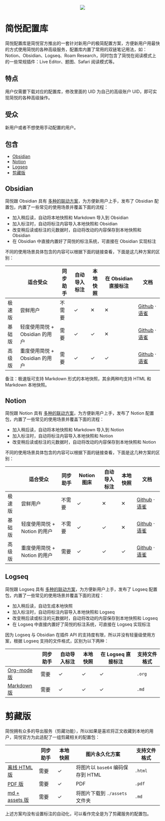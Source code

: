 <p align="center"><img src="https://cdn.jsdelivr.net/gh/23784148/upload-images@main/typora/20221003_1664779851.png" /></p>

# 简悦配置库

简悦配置库是简悦官方推出的一套针对新用户的极简配置方案，方便新用户用最快的方式使用简悦的各种高级服务，配置库内置了常用的双链笔记用法，如：Notion、Obsidian、Logseq、Roam Research，同时包含了简悦在阅读模式上的一些常规插件：Live Editor、题图、Safari 阅读模式等。

## 特点

用户仅需要下载对应的配置库，修改里面的 UID 为自己的高级账户 UID，即可实现简悦的各种高级操作。

## 受众

新用户或者不想使用手动配置的用户。

## 包含

- [Obsidian](#obsidian)
- [Notion](#notion)
- [Logseq](#obsidian)
- [剪藏版](#%E5%89%AA%E8%97%8F%E7%89%88)

## Obsidian

简悦跟 Obsidian 具有 [多种的联动方案](https://github.com/Kenshin/simpread/discussions?discussions_q=label%3Aobsidian)，为方便新用户上手，发布了 Obsidian 配置包，内置了一些常见的使用场景并覆盖下面的流程：

- 加入稍后读，自动将本地快照和 Markdown 导入到 Obsidian
- 加入标注时，自动将标注内容导入本地快照和 Obsidian
- 改变稍后读或标注的元数据时，自动将改动的内容保存到本地快照和 Obsidian
- 在 Obsidian 中直接内置好了简悦的标注系统，可直接在 Obsidian 实现标注

不同的使用场景具体包含的内容可以根据下面的链接查看，下面是这几种方案的区别：

|     | 适合受众                   | 同步助手 | 自动导入标注 | 本地快照 | 在 Obsidian 直接标注 | 文档          |
|-----|------------------------|------|--------|------|-----------------|-------------|
| 极速版 | 尝鲜用户                   | 不需要  | ✓      | ✕    | ✕               | [Github](https://github.com/Kenshin/simpread-configs/blob/main/obsidian%40little/Getting%20Started.md) · [语雀](https://www.yuque.com/kenshin/simpread/xkuecp) |
| 基础版 | 轻度使用简悦 +  Obsidian 的用户 | 需要   | ✓      | ✓    | ✕               | [Github](https://github.com/Kenshin/simpread-configs/blob/main/obsidian%40localrestapi/Getting%20Started.md) · [语雀](https://www.yuque.com/kenshin/simpread/cg33gh) |
| 高级版 | 重度使用简悦 + Obsidian 的用户  | 需要   | ✓      | ✓    | ✓               | [Github](https://github.com/Kenshin/simpread-configs/blob/main/obsidian%40sync/Getting%20Started.md) · [语雀](https://www.yuque.com/kenshin/simpread/wq35mh) |


备注：极速版可支持 Markdown 形式的本地快照，其余两种均支持 HTML 和 Markdown 本地快照。

## Notion

简悦跟 Notion 具有 [多种的联动方案](https://github.com/Kenshin/simpread/discussions?discussions_q=label%3Anotion)，为方便新用户上手，发布了 Notion 配置包，内置了一些常见的使用场景并覆盖下面的流程：

- 加入稍后读，自动将本地快照和 Markdown 导入到 Notion
- 加入标注时，自动将标注内容导入本地快照和 Notion
- 改变稍后读或标注的元数据时，自动将改动的内容保存到本地快照和 Notion

不同的使用场景具体包含的内容可以根据下面的链接查看，下面是这几种方案的区别：

|     | 适合受众                 | 同步助手 | Notion 图床 | 自动导入标注 | 本地快照 | 文档          |
|-----|----------------------|------|-----------|--------|------|-------------|
| 极速版 | 尝鲜用户                 | 不需要  | ✓         | ✕      | ✕    | [Github](https://github.com/Kenshin/simpread-configs/blob/main/notion%40base/Getting%20Started.md) · [语雀](https://www.yuque.com/kenshin/simpread/ewaflu) |
| 基础版 | 轻度使用简悦 +  Notion 的用户 | 不需要  | ✓         | ✓      | ✕    | [Github](https://github.com/Kenshin/simpread-configs/blob/main/notion%40enhance/Getting%20Started.md) · [语雀](https://www.yuque.com/kenshin/simpread/odhlf2) |
| 高级版 | 重度使用简悦 + Notion 的用户  | 需要   | ✓         | ✓      | ✓    | [Github](https://github.com/Kenshin/simpread-configs/blob/main/notion%40sync/Getting%20Started.md) · [语雀](https://www.yuque.com/kenshin/simpread/zuptv2) |


## Logseq

简悦跟 Logseq 具有 [多种的联动方案](https://github.com/Kenshin/simpread/discussions?discussions_q=label%3Alogseq)，为方便新用户上手，发布了 Logseq 配置包，内置了一些常见的使用场景并覆盖下面的流程：

- 加入稍后读，自动生成本地快照
- 加入标注时，自动将标注内容导入本地快照和 Logseq
- 改变稍后读或标注的元数据时，自动将改动的内容保存到本地快照和 Logseq
- 在 Logseq 中直接内置好了简悦的标注系统，可直接在 Logseq 实现标注

因为 Logseq 与 Obsidian 在插件 API 的支持度有限，所以并没有轻量级使用方案，根据 Logseq 支持的文件格式，区别为以下两种：

|                                                     | 同步助手 | 自动导入标注 | 本地快照 | 在 Logseq 直接标注 | 支持文件格式 |
|-----------------------------------------------------|------|--------|------|---------------|--------|
| [Org-mode 版](logseq%40orgmode/Getting%20Started.md) | 需要   | ✓      | ✓    | ✓             | `.org` |
| [Markdown 版](logseq%40md/Getting%20Started.md)      | 需要   | ✓      | ✓    | ✓             | `.md`  |

# 剪藏版

简悦拥有众多的导出服务（剪藏功能），所以如果是喜欢将正文收藏到本地的用户，简悦官方为此适配了一组剪藏相关的配置包：

|                                               | 同步助手 | 本地快照 | 图片永久化方案                    | 支持文件格式 |
| --------------------------------------------- | -------- | -------- | --------------------------------- | ------------ |
| [离线 HTML 版](snapshot/Getting%20Started.md) | 需要     | ✓        | 将图片以 `base64` 编码保存到 HTML | `.html`      |
| [PDF 版](pdf/Getting%20Started.md)            | 需要     | ✓        | PDF                               | `.pdf`       |
| [md + assets 版](assets/Getting%20Started.md) | 需要     | ✓        | 将图片下载到 `./assets` 文件夹    | `.md`        |

上述方案均没有设置标注的自动化，可以看作完全是为了剪藏服务的配置包。

